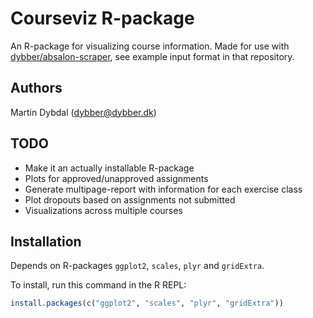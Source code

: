 Courseviz R-package
===================
An R-package for visualizing course information. Made for use with
[dybber/absalon-scraper](/dybber/absalon-scraper), see example input
format in that repository.

Authors
-------
Martin Dybdal (dybber@dybber.dk)

TODO
----
 * Make it an actually installable R-package
 * Plots for approved/unapproved assignments
 * Generate multipage-report with information for each exercise class
 * Plot dropouts based on assignments not submitted
 * Visualizations across multiple courses

Installation
------------
Depends on R-packages `ggplot2`, `scales`, `plyr` and `gridExtra`.

To install, run this command in the R REPL:
```R
install.packages(c("ggplot2", "scales", "plyr", "gridExtra"))
```
